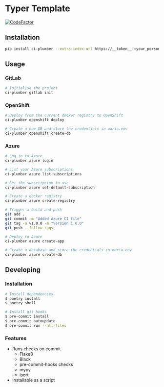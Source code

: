 # Typer Template

[![CodeFactor](https://www.codefactor.io/repository/github/pbexe/ci-plumber/badge)](https://www.codefactor.io/repository/github/pbexe/ci-plumber)

## Installation

```sh
pip install ci-plumber --extra-index-url https://__token__:<your_personal_token>@git.cardiff.ac.uk/api/v4/projects/5484/packages/pypi/simple
```

## Usage

### GitLab
```sh
# Initialise the project
ci-plumber gitlab init
```

### OpenShift

```sh
# Deploy from the current docker registry to OpenShift
ci-plumber openshift deploy

# Create a new DB and store the credentials in maria.env
ci-plumber openshift create-db
```

### Azure

```sh
# Log in to Azure
ci-plumber azure login

# List your Azure subscriptions
ci-plumber azure list-subscriptions

# Set the subscription to use
ci-plumber azure set-default-subscription

# Create a docker registry
ci-plumber azure create-registry

# Trigger a build and push
git add .
git commit -m "Added Azure CI file"
git tag -a v1.0.0 -m "Version 1.0.0"
git push --follow-tags

# Deploy to Azure
ci-plumber azure create-app

# Create a database and store the credentials in maria.env
ci-plumber azure create-db
```

## Developing

### Installation
```sh
# Install dependencies
$ poetry install
$ poetry shell

# Install git hooks
$ pre-commit install
$ pre-commit autoupdate
$ pre-commit run --all-files
```

### Features

- Runs checks on commit
    - Flake8
    - Black
    - pre-commit-hooks checks
    - mypy
    - isort
- Installable as a script
